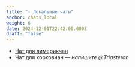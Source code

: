 ```yaml
---
title: "- Локальные чаты"
anchor: chats_local
weight: 6
date: 2024-12-01T22:42:00.000Z
draft: "false"
---
```

- [Чат для лимерикчан](https://t.me/lmkgang)
- Чат для корковчан — _напишите @Triasteran_
